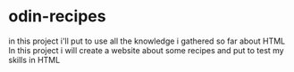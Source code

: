 # odin-recipes
in this project i'll put to use all the knowledge i gathered so far about HTML 
In this project i will create a website about some recipes and put to test my skills in HTML